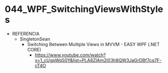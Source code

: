 # 044_WPF_SwitchingViewsWithStyles

- REFERENCIA
	- SingletonSean
		- Switching Between Multiple Views in MVVM - EASY WPF (.NET CORE)
			- https://www.youtube.com/watch?v=1_cUgpWqS0Y&list=PLA8ZIAm2I03h8QW3JaGrDBf7cq7F-cT4O